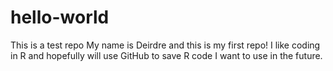 # hello-world
This is a test repo
My name is Deirdre and this is my first repo!
I like coding in R and hopefully will use GitHub to save R code I want to use in the future.
